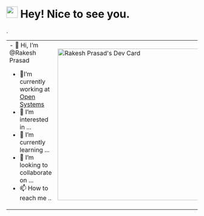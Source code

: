 <h1><img src="https://emojis.slackmojis.com/emojis/images/1531849430/4246/blob-sunglasses.gif?1531849430" width="30"/> Hey! Nice to see you.</h1>
<table>
  <tr>
  <td>
- 👋 Hi, I’m @Rakesh Prasad
    
- 👀I’m currently working at [Open Systems](https://www.open-systems.com/)
- 👀 I’m interested in ...
- 🌱 I’m currently learning ...
- 💞️ I’m looking to collaborate on ...
- 📫 How to reach me ..
      </td>
  <td>
 <a href="https://app.daily.dev/rakesh_pra123"><img src="https://api.daily.dev/devcards/000b5794450d4ae1a0653df655d06bab.png?r=lhj" width="400" alt="Rakesh Prasad's Dev Card"/>  </a>
</td>
  </tr>
.

<!---
RakeshPrasad21/RakeshPrasad21 is a ✨ special ✨ repository because its `README.md` (this file) appears on your GitHub profile.
You can click the Preview link to take a look at your changes.
--->
